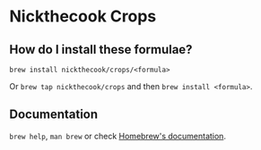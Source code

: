 # Nickthecook Crops

## How do I install these formulae?

`brew install nickthecook/crops/<formula>`

Or `brew tap nickthecook/crops` and then `brew install <formula>`.

## Documentation

`brew help`, `man brew` or check [Homebrew's documentation](https://docs.brew.sh).
